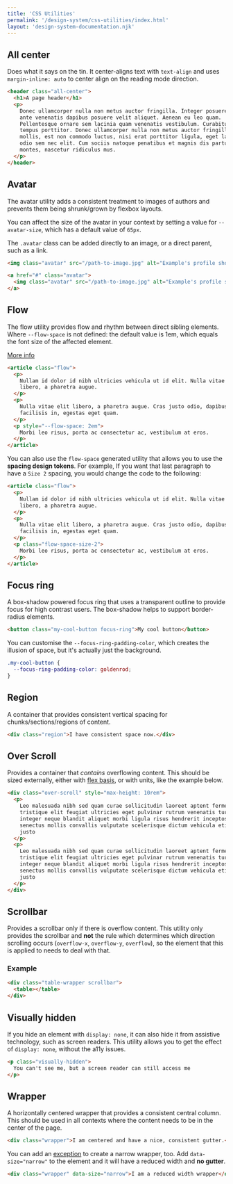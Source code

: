 ```yaml
---
title: 'CSS Utilities'
permalink: '/design-system/css-utilities/index.html'
layout: 'design-system-documentation.njk'
---
```


## All center

Does what it says on the tin. It center-aligns text with `text-align` and uses
`margin-inline: auto` to center align on the reading mode direction.

```html
<header class="all-center">
  <h1>A page header</h1>
  <p>
    Donec ullamcorper nulla non metus auctor fringilla. Integer posuere erat a
    ante venenatis dapibus posuere velit aliquet. Aenean eu leo quam.
    Pellentesque ornare sem lacinia quam venenatis vestibulum. Curabitur blandit
    tempus porttitor. Donec ullamcorper nulla non metus auctor fringilla. Duis
    mollis, est non commodo luctus, nisi erat porttitor ligula, eget lacinia
    odio sem nec elit. Cum sociis natoque penatibus et magnis dis parturient
    montes, nascetur ridiculus mus.
  </p>
</header>
```

## Avatar

The avatar utility adds a consistent treatment to images of authors and prevents
them being shrunk/grown by flexbox layouts.

You can affect the size of the avatar in your context by setting a value for
`--avatar-size`, which has a default value of `65px`.

The `.avatar` class can be added directly to an image, or a direct parent, such
as a link.

```html
<img class="avatar" src="/path-to-image.jpg" alt="Example's profile shot" />

<a href="#" class="avatar">
  <img class="avatar" src="/path-to-image.jpg" alt="Example's profile shot" />
</a>
```

## Flow

The flow utility provides flow and rhythm between direct sibling elements.
Where `--flow-space` is not defined: the default value is 1em, which equals
the font size of the affected element.

[More info](https://piccalil.li/quick-tip/flow-utility/)

```html
<article class="flow">
  <p>
    Nullam id dolor id nibh ultricies vehicula ut id elit. Nulla vitae elit
    libero, a pharetra augue.
  </p>
  <p>
    Nulla vitae elit libero, a pharetra augue. Cras justo odio, dapibus ac
    facilisis in, egestas eget quam.
  </p>
  <p style="--flow-space: 2em">
    Morbi leo risus, porta ac consectetur ac, vestibulum at eros.
  </p>
</article>
```

You can also use the `flow-space` generated utility that allows you to use
the **spacing design tokens**. For example, If you want that last paragraph
to have a `Size 2` spacing, you would change the code to the following:

```html
<article class="flow">
  <p>
    Nullam id dolor id nibh ultricies vehicula ut id elit. Nulla vitae elit
    libero, a pharetra augue.
  </p>
  <p>
    Nulla vitae elit libero, a pharetra augue. Cras justo odio, dapibus ac
    facilisis in, egestas eget quam.
  </p>
  <p class="flow-space-size-2">
    Morbi leo risus, porta ac consectetur ac, vestibulum at eros.
  </p>
</article>
```

## Focus ring

A box-shadow powered focus ring that uses a transparent outline to provide
focus for high contrast users. The box-shadow helps to support border-radius
elements.

```html
<button class="my-cool-button focus-ring">My cool button</button>
```

You can customise the `--focus-ring-padding-color`, which creates the
illusion of space, but it's actually just the background.

```css
.my-cool-button {
  --focus-ring-padding-color: goldenrod;
}
```

## Region

A container that provides consistent vertical spacing for
chunks/sections/regions of content.

```html
<div class="region">I have consistent space now.</div>
```

## Over Scroll

Provides a container that _contains_ overflowing content. This should be sized externally, either with [flex basis](https://piccalil.li/tutorial/build-a-responsive-media-browser-with-css/#heading-making-the-nav-shrinkable), or with units, like the example below.

```html
<div class="over-scroll" style="max-height: 10rem">
  <p>
    Leo malesuada nibh sed quam curae sollicitudin laoreet aptent fermentum
    tristique elit feugiat ultricies eget pulvinar rutrum venenatis turpis
    integer neque blandit aliquet morbi ligula risus hendrerit inceptos metus
    senectus mollis convallis vulputate scelerisque dictum vehicula etiam massa
    justo
  </p>
  <p>
    Leo malesuada nibh sed quam curae sollicitudin laoreet aptent fermentum
    tristique elit feugiat ultricies eget pulvinar rutrum venenatis turpis
    integer neque blandit aliquet morbi ligula risus hendrerit inceptos metus
    senectus mollis convallis vulputate scelerisque dictum vehicula etiam massa
    justo
  </p>
</div>
```

## Scrollbar

Provides a scrollbar only if there is overflow content. This utility only provides the scrollbar and **not** the rule which determines which direction scrolling occurs (`overflow-x`, `overflow-y`, `overflow`), so the element that this is applied to needs to deal with that.

### Example

```html
<div class="table-wrapper scrollbar">
  <table></table>
</div>
```

## Visually hidden

If you hide an element with `display: none`, it can also hide it from assistive
technology, such as screen readers. This utility allows you to get the effect
of `display: none`, without the a11y issues.

```html
<p class="visually-hidden">
  You can't see me, but a screen reader can still access me
</p>
```

## Wrapper

A horizontally centered wrapper that provides a consistent central column.
This should be used in all contexts where the content needs to be in the
center of the page.

```html
<div class="wrapper">I am centered and have a nice, consistent gutter.</div>
```

You can add an [exception](https://cube.fyi/exception.html) to create a narrow
wrapper, too. Add `data-size="narrow"` to the element and it will have a reduced
width and **no gutter**.

```html
<div class="wrapper" data-size="narrow">I am a reduced width wrapper</div>
```
